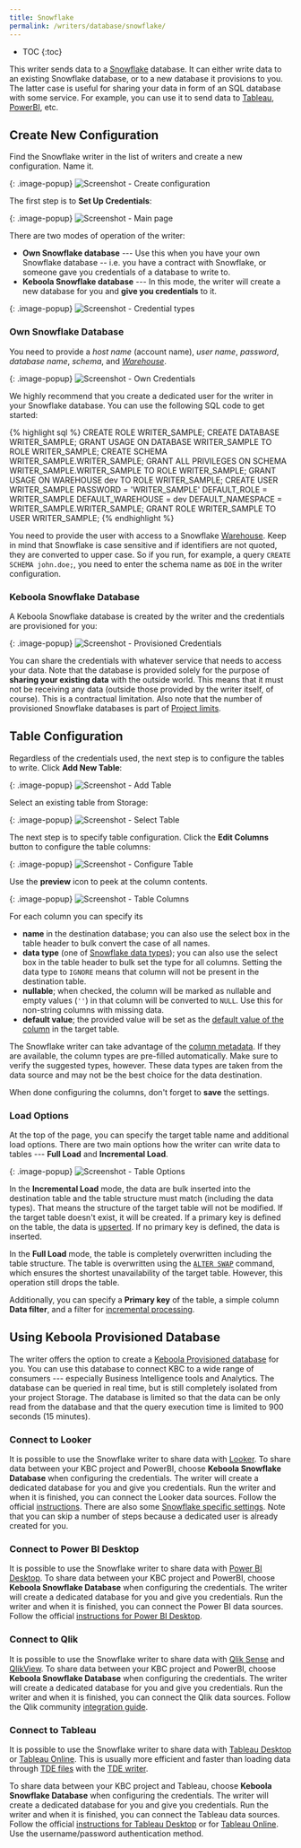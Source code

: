 ```yaml
---
title: Snowflake
permalink: /writers/database/snowflake/
---
```


* TOC
{:toc}

This writer sends data to a [Snowflake](https://www.snowflake.com/) database. It can either write data
to an existing Snowflake database, or to a new database it provisions to you. The latter case is useful
for sharing your data in form of an SQL database with some service. For example, you can use it to send
data to [Tableau](https://www.tableau.com/), [PowerBI](https://powerbi.microsoft.com/en-us/), etc.

## Create New Configuration
Find the Snowflake writer in the list of writers and create a new configuration. Name it.

{: .image-popup}
![Screenshot - Create configuration](/writers/database/snowflake/ui1.png)

The first step is to **Set Up Credentials**:

{: .image-popup}
![Screenshot - Main page](/writers/database/snowflake/ui2.png)

There are two modes of operation of the writer:

- **Own Snowflake database** --- Use this when you have your own Snowflake database -- i.e. you have a contract with Snowflake, or someone gave you credentials of a database to write to.
- **Keboola Snowflake database** --- In this mode, the writer will create a new database for you and **give you credentials** to it.

{: .image-popup}
![Screenshot - Credential types](/writers/database/snowflake/credentials.png)

### Own Snowflake Database
You need to provide a *host name* (account name), *user name*, *password*, *database name*, *schema*, and *[Warehouse](https://docs.snowflake.net/manuals/user-guide/warehouses.html)*.

{: .image-popup}
![Screenshot - Own Credentials](/writers/database/snowflake/own-credentials.png)

We highly recommend that you create a dedicated user for the writer in your Snowflake database. You can use the following SQL code to get started:

{% highlight sql %}
CREATE ROLE WRITER_SAMPLE;
CREATE DATABASE WRITER_SAMPLE;
GRANT USAGE ON DATABASE WRITER_SAMPLE TO ROLE WRITER_SAMPLE;
CREATE SCHEMA WRITER_SAMPLE.WRITER_SAMPLE;
GRANT ALL PRIVILEGES ON SCHEMA WRITER_SAMPLE.WRITER_SAMPLE TO ROLE WRITER_SAMPLE;
GRANT USAGE ON WAREHOUSE dev TO ROLE WRITER_SAMPLE;
CREATE USER WRITER_SAMPLE PASSWORD = 'WRITER_SAMPLE'
			DEFAULT_ROLE = WRITER_SAMPLE
			DEFAULT_WAREHOUSE = dev
			DEFAULT_NAMESPACE = WRITER_SAMPLE.WRITER_SAMPLE;
GRANT ROLE WRITER_SAMPLE TO USER WRITER_SAMPLE;
{% endhighlight %}

You need to provide the user with access to a Snowflake [Warehouse](https://docs.snowflake.net/manuals/user-guide/warehouses.html).
Keep in mind that Snowflake is case sensitive and if identifiers are not quoted, they are converted to upper case. So if you run, for example, a
query `CREATE SCHEMA john.doe;`, you need to enter the schema name as `DOE` in the writer configuration.

### Keboola Snowflake Database
A Keboola Snowflake database is created by the writer and the credentials are provisioned for you:

{: .image-popup}
![Screenshot - Provisioned Credentials](/writers/database/snowflake/provisioned-credentials.png)

You can share the credentials with whatever service that needs to access your data.
Note that the database is provided solely for the purpose of **sharing your existing data** with the outside world.
This means that it must not be receiving any data (outside those provided by the writer itself, of course). This is a contractual limitation.
Also note that the number of provisioned Snowflake databases is part of [Project limits](/management/project/limits/).

## Table Configuration
Regardless of the credentials used, the next step is to configure the tables to write. Click **Add New Table**:

{: .image-popup}
![Screenshot - Add Table](/writers/database/snowflake/add-table.png)

Select an existing table from Storage:

{: .image-popup}
![Screenshot - Select Table](/writers/database/snowflake/select-table.png)

The next step is to specify table configuration. Click the **Edit Columns** button to configure the table columns:

{: .image-popup}
![Screenshot - Configure Table](/writers/database/snowflake/configure-table.png)

Use the **preview** icon to peek at the column contents.

{: .image-popup}
![Screenshot - Table Columns](/writers/database/snowflake/table-columns.png)

For each column you can specify its

- **name** in the destination database; you can also use the select box in the table header to bulk convert the case of all names.
- **data type** (one of [Snowflake data types](https://docs.snowflake.net/manuals/sql-reference/data-types.html)); you can also use the select box in the table header to bulk set the type for all columns. Setting the data type to `IGNORE` means that column will not be present in the destination table.
- **nullable**; when checked, the column will be marked as nullable and empty values (`''`) in that column will be converted to `NULL`. Use this for non-string columns with missing data.
- **default value**; the provided value will be set as the [default value of the column](https://docs.snowflake.net/manuals/sql-reference/sql/create-table.html#optional-parameters) in the target table.

The Snowflake writer can take advantage of the [column metadata](/storage/tables/#metadata). If they are available, the
column types are pre-filled automatically. Make sure to verify the suggested types, however. These data types are taken
from the data source and may not be the best choice for the data destination.

When done configuring the columns, don't forget to **save** the settings.

### Load Options
At the top of the page, you can specify the target table name and additional load options. There are two main options how the writer
can write data to tables --- **Full Load** and **Incremental Load**.

{: .image-popup}
![Screenshot - Table Options](/writers/database/snowflake/table-options.png)

In the **Incremental Load** mode, the data are bulk inserted into
the destination table and the table structure must match (including the data types). That means the structure of the target table
will not be modified. If the target table doesn't exist, it will be created. If a primary key is defined on the table, the
data is [upserted](https://en.wikipedia.org/wiki/Merge_(SQL)). If no primary key is defined, the data is inserted.

In the **Full Load** mode, the table is completely overwritten including the table structure. The table is overwritten
using the [`ALTER SWAP`](https://docs.snowflake.net/manuals/sql-reference/sql/alter-table.html#parameters) command, which ensures
the shortest unavailability of the target table. However, this operation still drops the table.

Additionally, you can specify a **Primary key** of the table, a simple column **Data filter**, and a filter for
[incremental processing](/storage/tables/#incremental-processing).

## Using Keboola Provisioned Database
The writer offers the option to create a [Keboola Provisioned database](#keboola-snowflake-database) for you. You can
use this database to connect KBC to a wide range of consumers --- especially Business Intelligence tools and Analytics.
The database can be queried in real time, but is still completely isolated from your project Storage. The database is
limited so that the data can be only read from the database and that the query execution time is limited to
900 seconds (15 minutes).

### Connect to Looker
It is possible to use the Snowflake writer to share data with [Looker](https://looker.com/).
To share data between your KBC project and PowerBI, choose **Keboola Snowflake Database** when configuring the credentials.
The writer will create a dedicated database for you and give you credentials. Run the writer and when it is finished, you can
connect the Looker data sources. Follow the official [instructions](https://docs.looker.com/setup-and-management/connecting-to-db).
There are also some [Snowflake specific settings](https://docs.looker.com/setup-and-management/database-config/snowflake#adding_the_connection). Note that you
can skip a number of steps because a dedicated user is already created for you.

### Connect to Power BI Desktop
It is possible to use the Snowflake writer to share data with [Power BI Desktop](https://powerbi.microsoft.com/en-us/desktop/).
To share data between your KBC project and PowerBI, choose **Keboola Snowflake Database** when configuring the credentials.
The writer will create a dedicated database for you and give you credentials. Run the writer and when it is finished, you can
connect the Power BI data sources. Follow the official [instructions for Power BI Desktop](https://docs.microsoft.com/en-us/power-bi/desktop-connect-snowflake).

### Connect to Qlik
It is possible to use the Snowflake writer to share data with [Qlik Sense](https://www.qlik.com/us/products/qlik-sense)
and [QlikView](https://www.qlik.com/us/products/qlikview).
To share data between your KBC project and PowerBI, choose **Keboola Snowflake Database** when configuring the credentials.
The writer will create a dedicated database for you and give you credentials. Run the writer and when it is finished, you can
connect the Qlik data sources. Follow the Qlik community
[integration guide](https://community.qlik.com/t5/Technology-Partners-Ecosystem/Qlik-Snowflake-Integration-How-to-guide/ta-p/1529261).

### Connect to Tableau
It is possible to use the Snowflake writer to share data with [Tableau Desktop](https://www.tableau.com/products/desktop) or
[Tableau Online](https://www.tableau.com/products/cloud-bi). This is usually more efficient and
faster than loading data through [TDE files](https://www.tableau.com/about/blog/2014/7/understanding-tableau-data-extracts-part1)
with the [TDE writer](/writers/bi-tools/tableau/).

To share data between your KBC project and Tableau, choose **Keboola Snowflake Database** when configuring the credentials.
The writer will create a dedicated database for you and give you credentials. Run the writer and when it is finished, you can
connect the Tableau data sources. Follow the official [instructions for Tableau Desktop](https://onlinehelp.tableau.com/current/pro/desktop/en-us/examples_snowflake.htm)
or for [Tableau Online](https://onlinehelp.tableau.com/current/online/en-us/to_connect_live_sql.htm). Use the username/password
authentication method.
